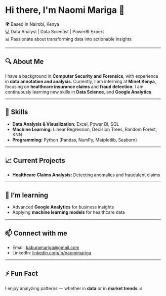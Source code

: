 # Hi there, I'm Naomi Mariga 👋

🌍 Based in Nairobi, Kenya  
💻 Data Analyst | Data Scientist | PowerBI Expert  
📊 Passionate about transforming data into actionable insights  

---

## 🔍 About Me
I have a background in **Computer Security and Forensics**, with experience in **data annotation and analysis**. Currently, I am interning at **Minet Kenya**, focusing on **healthcare insurance claims** and **fraud detection**. I am continuously learning new skills in **Data Science**, and **Google Analytics**.

---

## 💼 Skills
- **Data Analysis & Visualization:** Excel, Power BI, SQL  
- **Machine Learning:** Linear Regression, Decision Trees, Random Forest, KNN  
- **Programming:** Python (Pandas, NumPy, Matplotlib, Seaborn)  
  

---

## 📈 Current Projects
- **Healthcare Claims Analysis:** Detecting anomalies and fraudulent claims  
  

---

## 🌱 I’m learning
- Advanced **Google Analytics** for business insights  
- Applying **machine learning models** for healthcare data  

---

## 📫 Connect with me
- Email: kaburamariga@gmail.com  
- LinkedIn: [linkedin.com/in/naomimariga](https://linkedin.com/in/naomimariga)  

---

## ⚡ Fun Fact
I enjoy analyzing patterns — whether in **data** or in **market trends**.📊
